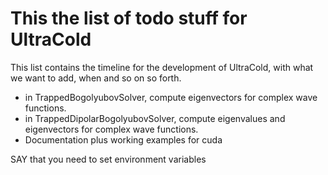 # This the list of todo stuff for UltraCold

This list contains the timeline for the development of UltraCold, 
with what we want to add, when and so on so forth.

- in TrappedBogolyubovSolver, compute eigenvectors for complex wave functions.
- in TrappedDipolarBogolyubovSolver, compute eigenvalues and eigenvectors for complex wave functions.
- Documentation plus working examples for cuda

SAY that you need to set environment variables 